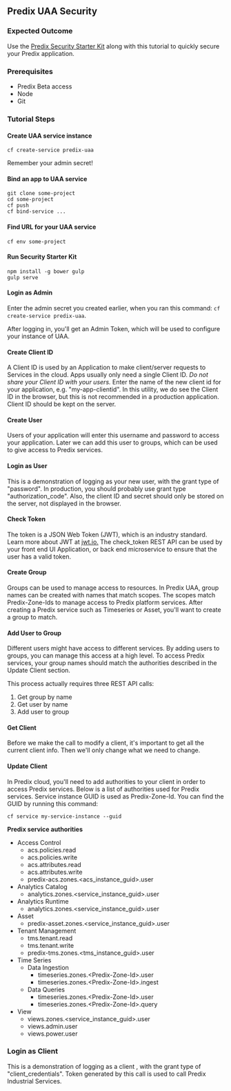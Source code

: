 ## Predix UAA Security

### Expected Outcome
Use the [Predix Security Starter Kit](https://github.com/PredixDev/security-starter) along with this tutorial to quickly secure your Predix application.

### Prerequisites
* Predix Beta access
* Node
* Git

### Tutorial Steps

#### Create UAA service instance
`cf create-service predix-uaa`

Remember your admin secret!
#### Bind an app to UAA service
```
git clone some-project
cd some-project
cf push
cf bind-service ...
```
#### Find URL for your UAA service
`cf env some-project`

#### Run Security Starter Kit
```
npm install -g bower gulp
gulp serve
```
#### Login as Admin
Enter the admin secret you created earlier, when you ran this command: `cf create-service predix-uaa`.

After logging in, you'll get an Admin Token, which will be used to configure your instance of UAA.

#### Create Client ID
A Client ID is used by an Application to make client/server requests to Services in the cloud.  Apps usually only need a single Client ID.  *Do not share your Client ID with your users.*
Enter the name of the new client id for your application, e.g. "my-app-clientid".
In this utility, we do see the Client ID in the browser, but this is not recommended in a production application.  Client ID should be kept on the server.

#### Create User
Users of your application will enter this username and password to access your application.  Later we can add this user to groups, which can be used to give access to Predix services.

#### Login as User
This is a demonstration of logging as your new user, with the grant type of "password".  In production, you should probably use grant type "authorization_code".  Also, the client ID and secret should only be stored on the server, not displayed in the browser.

#### Check Token
The token is a JSON Web Token (JWT), which is an industry standard.  Learn more about JWT at <a href="http://jwt.io" target="\_blank">jwt.io.</a>  The check_token REST API can be used by your front end UI Application, or back end microservice to ensure that the user has a valid token.

#### Create Group
Groups can be used to manage access to resources.  In Predix UAA, group names can be created with names that match scopes.  The scopes match Predix-Zone-Ids to manage access to Predix platform services.  After creating a Predix service such as Timeseries or Asset, you'll want to create a group to match.

#### Add User to Group
Different users might have access to different services.  By adding users to groups, you can manage this access at a high level.  To access Predix services, your group names should match the authorities described in the Update Client section.

This process actually requires three REST API calls:
1. Get group by name
2. Get user by name
3. Add user to group

#### Get Client
Before we make the call to modify a client, it's important to get all the current client info.  Then we'll only change what we need to change.

#### Update Client
In Predix cloud, you'll need to add authorities to your client in order to access Predix services.  Below is a list of authorities used for Predix services.  Service instance GUID is used as Predix-Zone-Id.  You can find the GUID by running this command:

`cf service my-service-instance --guid`

**Predix service authorities**
* Access Control
  * acs.policies.read
  * acs.policies.write
  * acs.attributes.read
  * acs.attributes.write
  * predix-acs.zones.&lt;acs_instance_guid&gt;.user
* Analytics Catalog
  * analytics.zones.&lt;service_instance_guid&gt;.user
* Analytics Runtime
  * analytics.zones.&lt;service_instance_guid&gt;.user
* Asset
  * predix-asset.zones.&lt;service_instance_guid&gt;.user
* Tenant Management
  * tms.tenant.read
  * tms.tenant.write
  * predix-tms.zones.&lt;tms_instance_guid&gt;.user
* Time Series
  * Data Ingestion
    * timeseries.zones.&lt;Predix-Zone-Id&gt;.user
    * timeseries.zones.&lt;Predix-Zone-Id&gt;.ingest
  * Data Queries
    * timeseries.zones.&lt;Predix-Zone-Id&gt;.user
    * timeseries.zones.&lt;Predix-Zone-Id&gt;.query
* View
  * views.zones.&lt;service_instance_guid&gt;.user
  * views.admin.user
  * views.power.user


### Login as Client
This is a demonstration of logging as a client , with the grant type of "client_credentials". Token generated by this call is used to call Predix Industrial Services.
